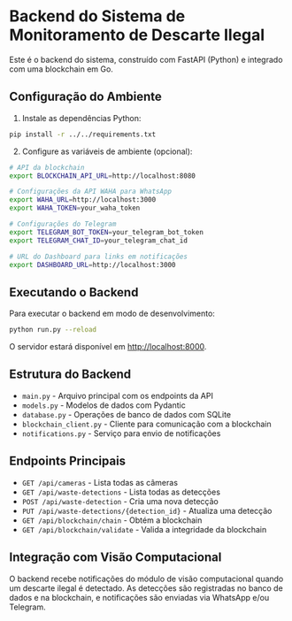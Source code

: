 # Backend do Sistema de Monitoramento de Descarte Ilegal

Este é o backend do sistema, construído com FastAPI (Python) e integrado com uma blockchain em Go.

## Configuração do Ambiente

1. Instale as dependências Python:

```bash
pip install -r ../../requirements.txt
```

2. Configure as variáveis de ambiente (opcional):

```bash
# API da blockchain
export BLOCKCHAIN_API_URL=http://localhost:8080

# Configurações da API WAHA para WhatsApp
export WAHA_URL=http://localhost:3000
export WAHA_TOKEN=your_waha_token

# Configurações do Telegram
export TELEGRAM_BOT_TOKEN=your_telegram_bot_token
export TELEGRAM_CHAT_ID=your_telegram_chat_id

# URL do Dashboard para links em notificações
export DASHBOARD_URL=http://localhost:3000
```

## Executando o Backend

Para executar o backend em modo de desenvolvimento:

```bash
python run.py --reload
```

O servidor estará disponível em [http://localhost:8000](http://localhost:8000).

## Estrutura do Backend

- `main.py` - Arquivo principal com os endpoints da API
- `models.py` - Modelos de dados com Pydantic
- `database.py` - Operações de banco de dados com SQLite
- `blockchain_client.py` - Cliente para comunicação com a blockchain
- `notifications.py` - Serviço para envio de notificações

## Endpoints Principais

- `GET /api/cameras` - Lista todas as câmeras
- `GET /api/waste-detections` - Lista todas as detecções
- `POST /api/waste-detection` - Cria uma nova detecção
- `PUT /api/waste-detections/{detection_id}` - Atualiza uma detecção
- `GET /api/blockchain/chain` - Obtém a blockchain
- `GET /api/blockchain/validate` - Valida a integridade da blockchain

## Integração com Visão Computacional

O backend recebe notificações do módulo de visão computacional quando um descarte ilegal é detectado. As detecções são registradas no banco de dados e na blockchain, e notificações são enviadas via WhatsApp e/ou Telegram. 